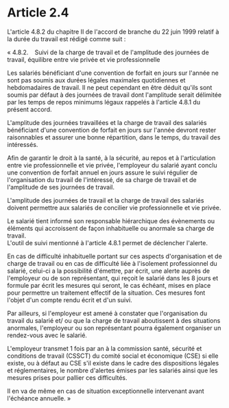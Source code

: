 # Article 2.4

L'article 4.8.2 du chapitre II de l'accord de branche du 22 juin 1999 relatif à la durée du travail est rédigé comme suit :

« 4.8.2.   Suivi de la charge de travail et de l'amplitude des journées de travail, équilibre entre vie privée et vie professionnelle

Les salariés bénéficiant d'une convention de forfait en jours sur l'année ne sont pas soumis aux durées légales maximales quotidiennes et hebdomadaires de travail. Il ne peut cependant en être déduit qu'ils sont soumis par défaut à des journées de travail dont l'amplitude serait délimitée par les temps de repos minimums légaux rappelés à l'article 4.8.1 du présent accord.

L'amplitude des journées travaillées et la charge de travail des salariés bénéficiant d'une convention de forfait en jours sur l'année devront rester raisonnables et assurer une bonne répartition, dans le temps, du travail des intéressés.

Afin de garantir le droit à la santé, à la sécurité, au repos et à l'articulation entre vie professionnelle et vie privée, l'employeur du salarié ayant conclu une convention de forfait annuel en jours assure le suivi régulier de l'organisation du travail de l'intéressé, de sa charge de travail et de l'amplitude de ses journées de travail.

L'amplitude des journées de travail et la charge de travail des salariés doivent permettre aux salariés de concilier vie professionnelle et vie privée.

Le salarié tient informé son responsable hiérarchique des évènements ou éléments qui accroissent de façon inhabituelle ou anormale sa charge de travail.  
 L'outil de suivi mentionné à l'article 4.8.1 permet de déclencher l'alerte.

En cas de difficulté inhabituelle portant sur ces aspects d'organisation et de charge de travail ou en cas de difficulté liée à l'isolement professionnel du salarié, celui-ci a la possibilité d'émettre, par écrit, une alerte auprès de l'employeur ou de son représentant, qui reçoit le salarié dans les 8 jours et formule par écrit les mesures qui seront, le cas échéant, mises en place pour permettre un traitement effectif de la situation. Ces mesures font l'objet d'un compte rendu écrit et d'un suivi.

Par ailleurs, si l'employeur est amené à constater que l'organisation du travail du salarié et/ ou que la charge de travail aboutissent à des situations anormales, l'employeur ou son représentant pourra également organiser un rendez-vous avec le salarié.

L'employeur transmet 1 fois par an à la commission santé, sécurité et conditions de travail (CSSCT) du comité social et économique (CSE) si elle existe, ou à défaut au CSE s'il existe dans le cadre des dispositions légales et réglementaires, le nombre d'alertes émises par les salariés ainsi que les mesures prises pour pallier ces difficultés.

Il en va de même en cas de situation exceptionnelle intervenant avant l'échéance annuelle. »

